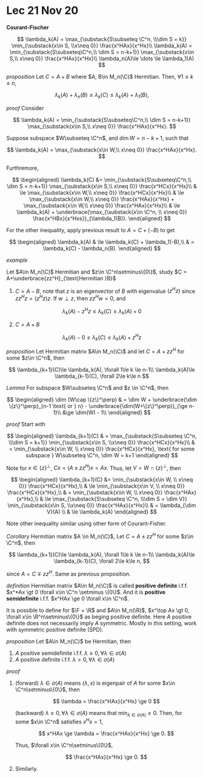 # Lec 21 Nov 20

**Courant-Fischer**

$$
\lambda_k(A) = \max_{\substack{S\subseteq \C^n, \\\dim S = k}} \min_{\substack{x\in S, \\x\neq 0}} \frac{x^HAx}{x^Hx}\\
\lambda_k(A) = \min_{\substack{S\subseteq\C^n,\\ \dim S = n-k+1}} \max_{\substack{x\in S,\\ x\neq 0}} \frac{x^HAx}{x^Hx}\\
\lambda_n(A)\le \dots \le \lambda_1(A)
$$


*proposition*
Let $C = A+B$ where $A, B\in M_n(\C)$ Hermitian. Then, $\forall 1\le k\le n$,

$$
\lambda_k(A)+\lambda_n(B)\le \lambda_k(C)\le \lambda_k(A) + \lambda_1(B),
$$

*proof*
Consider

$$
\lambda_k(A) = \min_{\substack{S\subseteq\C^n,\\ \dim S = n-k+1}} \max_{\substack{x\in S,\\ x\neq 0}} \frac{x^HAx}{x^Hx}.
$$

Suppose subspace $W\subseteq \C^n$, and $\dim W = n-k+1$, such that

$$
\lambda_k(A) = \max_{\substack{x\in W,\\ x\neq 0}} \frac{x^HAx}{x^Hx}.
$$


Furthremore, 


$$
\begin{aligned}
\lambda_k(C) &= \min_{\substack{S\subseteq\C^n,\\ \dim S = n-k+1}} \max_{\substack{x\in S,\\ x\neq 0}} \frac{x^HCx}{x^Hx}\\
& \le \max_{\substack{x\in W,\\ x\neq 0}} \frac{x^HCx}{x^Hx}\\
& \le \max_{\substack{x\in W,\\ x\neq 0}} \frac{x^HAx}{x^Hx} +  \max_{\substack{x\in W,\\ x\neq 0}} \frac{x^HAx}{x^Hx}\\
& \le \lambda_k(A) + \underbrace{\max_{\substack{x\in \C^n, \\ x\neq 0}} \frac{x^HBx}{x^Hxs}}_{\lambda_1(B)}.
\end{aligned}
$$


For the other inequality, apply previous result to $A = C+(-B)$ to get 

$$
\begin{aligned}
    \lambda_k(A) & \le \lambda_k(C) + \lambda_1(-B),\\
    & = \lambda_k(C) - \lambda_n(B).
\end{aligned}
$$


*example*

Let $A\in M_n(\C)$ Hermitian and $z\in \C^n\setminus\{0\}$, study $C = A+\underbrace{zz^H}_{\text{Hermitian }B}$

1. $C = A-B$, note that $z$ is an eigenvector of $B$ with eigenvalue $(z^Hz)$ since $zz^Hz = (z^Hz)z$. If $w\perp z$, then $zz^Hw = 0$, and

$$
\lambda_k(A) - z^Hz \le \lambda_k(C) \le \lambda_k(A) + 0
$$

2. $C=A+B$

$$
\lambda_k(A) - 0 \le \lambda_k(C) \le \lambda_k(A) + z^Hz
$$


*proposition*
Let Hermitian matrix $A\in M_n(\C)$ and let $C = A + zz^H$ for some $z\in \C^n$, then

$$
\lambda_{k+1}(C)\le \lambda_k(A), \forall 1\le k \le n-1\\
\lambda_k(A)\le \lambda_{k-1}(C), \forall 2\le k\le n
$$

*Lemma*
For subspace $W\subseteq \C^n$ and $z \in \C^n$, then 

$$
\begin{aligned}
\dim (W\cap \{z\}^\perp) 
& = \dim W + \underbrace{\dim \{z\}^\perp}_{n-1 \text{ or } n} - \underbrace{\dim(W+\{z\}^\perp)}_{\ge n-1}\\
&\ge \dim(W) - 1\\
\end{aligned}
$$


*proof*
Start with


$$
\begin{aligned}
    \lambda_{k+1}(C) & = \max_{\substack{S\subseteq \C^n, \\\dim S = k+1}} \min_{\substack{x\in S, \\x\neq 0}} \frac{x^HCx}{x^Hx}\\
    & = \min_{\substack{x\in W, \\ x\neq 0}} \frac{x^HCx}{x^Hx}, \text{ for some subspace } W\subseteq \C^n, \dim W = k+1
\end{aligned}
$$

Note for $x\in \{z\}^\perp$, $Cx = (A\pm zz^H)x = Ax$. Thus, let $V = W\cap \{z\}^\perp$, then

$$
\begin{aligned}
\lambda_{k+1}(C) &= \min_{\substack{x\in W, \\ x\neq 0}} \frac{x^HCx}{x^Hx},\\
& \le \min_{\substack{x\in V, \\ x\neq 0}} \frac{x^HCx}{x^Hx},\\
& = \min_{\substack{x\in W, \\ x\neq 0}} \frac{x^HAx}{x^Hx},\\
& \le  \max_{\substack{S\subseteq \C^n, \\\dim S = \dim V}} \min_{\substack{x\in S, \\x\neq 0}} \frac{x^HAx}{x^Hx}\\
& = \lambda_{\dim V}(A) \\
& \le \lambda_k(A)
\end{aligned}
$$

Note other inequality similar using other form of Courant-Fisher.

*Corollary*
Hermitian matrix $A \in M_n(\C)$, Let $C = A \pm zz^H$ for some $z\in \C^n$, then

$$
\lambda_{k+1}(C)\le \lambda_k(A), \forall 1\le k \le n-1\\
\lambda_k(A)\le \lambda_{k-1}(C), \forall 2\le k\le n,
$$

since $A = C\mp zz^H$. Same as previous proposition.


*definition*
Hermitian matrix $A\in M_n(\C)$ is called **positive definite** i.f.f. $x^*Ax \gt 0 \forall x\in \C^n \setminus \{0\}$. And it is **positive semidefinite** i.f.f. $x^HAx \ge 0 \forall x\in \C^n$.

It is possible to define for $\F = \R$ and $A\in M_n(\R)$, $x^\top Ax \gt 0, \forall x\in \R^n\setminus\{0\}$ as beging positive definite. Here $A$ positive definite does not necessarily imply $A$ symmetric. Mostly in this setting, work with symmetric positive definite (SPD).

*proposition*
Let $A\in M_n(\C)$ be Hermitian, then

1. $A$ positive semidefinite i.f.f. $\lambda \ge 0, \forall \lambda \in \sigma(A)$
1. $A$ positive definite i.f.f. $\lambda \gt 0, \forall \lambda \in \sigma(A)$

*proof*
1. (forward) $\lambda \in \sigma(A)$ means $(\lambda, x)$ is eigenpair of $A$ for some $x\in \C^n\setminus\{0\}$, then 

    $$
    \lambda = \frac{x^HAx}{x^Hx} \ge 0
    $$

    (backward) $\lambda \ge 0, \forall \lambda \in \sigma(A)$ means that $\displaystyle\min_{\lambda \in \sigma(A)} \ge 0$. Then, for some $x\in \C^n$ satisfies $x^Hx = 1$,

    $$
    x^HAx \ge \lambda = \frac{x^HAx}{x^Hx} \ge 0.
    $$

    Thus, $\forall x\in \C^n\setminus\{0\}$, 

    $$
    \frac{x^HAx}{x^Hx} \ge 0.
    $$

2. Similarly.

